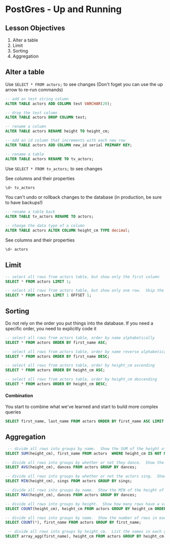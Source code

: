 # PostGres - Up and Running

## Lesson Objectives

1. Alter a table
1. Limit
1. Sorting
1. Aggregation

## Alter a table

Use `SELECT * FROM actors;` to see changes (Don't foget you can use the up arrow to re-run commands)

```sql
-- add an test string column
ALTER TABLE actors ADD COLUMN test VARCHAR(20);

-- drop the test column
ALTER TABLE actors DROP COLUMN test;

-- rename a column
ALTER TABLE actors RENAME height TO height_cm;

-- add an id column that increments with each new row
ALTER TABLE actors ADD COLUMN new_id serial PRIMARY KEY;

-- rename a table
ALTER TABLE actors RENAME TO tv_actors;
```

Use `SELECT * FROM tv_actors;` to see changes

See columns and their properties

```sql
\d+ tv_actors
```

You can't undo or rollback changes to the database (in production, be sure to have backups!)

```sql
-- rename a table back
ALTER TABLE tv_actors RENAME TO actors;
```

```sql
-- change the data type of a column
ALTER TABLE actors ALTER COLUMN height_cm TYPE decimal;
```

See columns and their properties

```sql
\d+ actors
```

## Limit

```sql
-- select all rows from actors table, but show only the first column
SELECT * FROM actors LIMIT 1;

-- select all rows from actors table, but show only one row.  Skip the first row
SELECT * FROM actors LIMIT 1 OFFSET 1;
```

## Sorting

Do not rely on the order you put things into the database. If you need a specific order, you need to explicitly code it

```sql
-- select all rows from actors table, order by name alphabetically
SELECT * FROM actors ORDER BY first_name ASC;

-- select all rows from actors table, order by name reverse alphabetically
SELECT * FROM actors ORDER BY first_name DESC;

-- select all rows from actors table, order by height_cm ascending
SELECT * FROM actors ORDER BY height_cm ASC;

-- select all rows from actors table, order by height_cm descending
SELECT * FROM actors ORDER BY height_cm DESC;
```

#### Combination

You start to combine what we've learned and start to build more complex queries

```sql
SELECT first_name, last_name FROM actors ORDER BY first_name ASC LIMIT 5 OFFSET 2;
```

## Aggregation

```sql
 -- divide all rows into groups by name.  Show the SUM of the height of each group.  Also show the name of each group
SELECT SUM(height_cm), first_name FROM actors  WHERE height_cm IS NOT NULL GROUP BY first_name;

-- divide all rows into groups by whether or not they dance.  Show the AVG of the height of each group.  Also show the dance property of each group
SELECT AVG(height_cm), dances FROM actors GROUP BY dances;

-- divide all rows into groups by whether or not the actors sing.  Show the MAX of the height of each group.  Also show the dance property of each group
SELECT MIN(height_cm), sings FROM actors GROUP BY sings;

-- divide all rows into groups by name.  Show the MIN of the height of each group.  Also show the name of each group
SELECT MAX(height_cm), dances FROM actors GROUP BY dances;

-- divide all rows into groups by height.  Show how many rows have a value in the height_cm column.  Also show the name of each group
SELECT COUNT(height_cm), height_cm FROM actors GROUP BY height_cm ORDER BY height_cm ASC;

-- divide all rows into groups by name.  Show the number of rows in each group.  Also show the name of each group
SELECT COUNT(*), first_name FROM actors GROUP BY first_name;

 -- divide all rows into groups by height_cm.  List the names in each group and show the height_cm of each group
SELECT array_agg(first_name), height_cm FROM actors GROUP BY height_cm;
```
